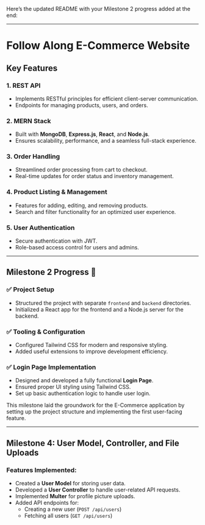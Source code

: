 Here’s the updated README with your Milestone 2 progress added at the end:  

---

# Follow Along E-Commerce Website  

## Key Features  

### 1. **REST API**  
   - Implements RESTful principles for efficient client-server communication.  
   - Endpoints for managing products, users, and orders.  

### 2. **MERN Stack**  
   - Built with **MongoDB**, **Express.js**, **React**, and **Node.js**.  
   - Ensures scalability, performance, and a seamless full-stack experience.  

### 3. **Order Handling**  
   - Streamlined order processing from cart to checkout.  
   - Real-time updates for order status and inventory management.  

### 4. **Product Listing & Management**  
   - Features for adding, editing, and removing products.  
   - Search and filter functionality for an optimized user experience.  

### 5. **User Authentication**  
   - Secure authentication with JWT.  
   - Role-based access control for users and admins.  

---  

## Milestone 2 Progress 🚀  

### ✅ **Project Setup**  
- Structured the project with separate `frontend` and `backend` directories.  
- Initialized a React app for the frontend and a Node.js server for the backend.  

### ✅ **Tooling & Configuration**  
- Configured Tailwind CSS for modern and responsive styling.  
- Added useful extensions to improve development efficiency.  

### ✅ **Login Page Implementation**  
- Designed and developed a fully functional **Login Page**.  
- Ensured proper UI styling using Tailwind CSS.  
- Set up basic authentication logic to handle user login.  

This milestone laid the groundwork for the E-Commerce application by setting up the project structure and implementing the first user-facing feature.  

---  
## Milestone 4: User Model, Controller, and File Uploads

### Features Implemented:
- Created a **User Model** for storing user data.
- Developed a **User Controller** to handle user-related API requests.
- Implemented **Multer** for profile picture uploads.
- Added API endpoints for:
  - Creating a new user (`POST /api/users`)
  - Fetching all users (`GET /api/users`)
